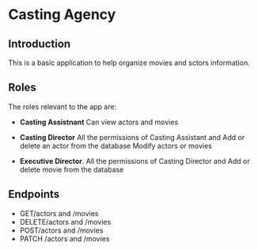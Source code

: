 # Casting Agency

## Introduction

This is a basic application to help organize movies and sctors information.

## Roles

 The roles relevant to the app are:
-  **Casting Assistnant**
Can view actors and movies
-  **Casting Director**
All the permissions of Casting Assistant and
Add or delete an actor from the database
Modify actors or movies

-  **Executive Director**.
All the permissions of Casting Director and
Add or delete movie from the database

## Endpoints

- GET/actors and /movies
- DELETE/actors and /movies
- POST/actors and /movies
- PATCH /actors and /movies


